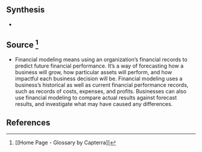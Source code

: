 ## Synthesis
- 
## Source [^1]
- Financial modeling means using an organization’s financial records to predict future financial performance. It’s a way of forecasting how a business will grow, how particular assets will perform, and how impactful each business decision will be. Financial modeling uses a business’s historical as well as current financial performance records, such as records of costs, expenses, and profits. Businesses can also use financial modeling to compare actual results against forecast results, and investigate what may have caused any differences.
## References

[^1]: [[Home Page - Glossary by Capterra]]
